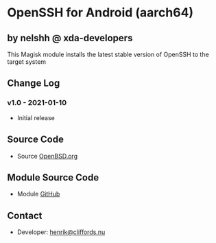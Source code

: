 # OpenSSH for Android (aarch64)

## by nelshh @ xda-developers

This Magisk module installs the latest stable version of OpenSSH to the target system

## Change Log

### v1.0 - 2021-01-10
* Initial release

## Source Code
* Source [OpenBSD.org](https://fastly.cdn.openbsd.org/pub/OpenBSD/OpenSSH)

## Module Source Code
* Module [GitHub](https://github.com/henriknelson/opensshd-magisk-module)

## Contact
* Developer: [henrik@cliffords.nu](mailto:henrik@cliffords.nu)

